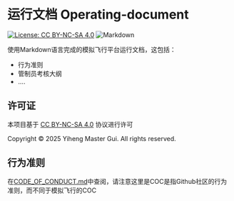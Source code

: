 # 运行文档 Operating-document

[![License: CC BY-NC-SA 4.0](https://img.shields.io/badge/License-CC%20BY--NC--SA%204.0-lightgrey.svg?style=for-the-badge)](https://creativecommons.org/licenses/by-nc-sa/4.0) ![Markdown](https://img.shields.io/badge/Markdown-000000?style=for-the-badge&logo=Markdown&logoColor=ffffff)

使用Markdown语言完成的模拟飞行平台运行文档，这包括：

- 行为准则
- 管制员考核大纲
- ....

## 许可证

本项目基于 [CC BY-NC-SA 4.0](https://creativecommons.org/licenses/by-nc-sa/4.0/deed.zh) 协议进行许可

Copyright © 2025 Yiheng Master Gui. All rights reserved.

## 行为准则

在[CODE_OF_CONDUCT.md](./CODE_OF_CONDUCT.md)中查阅，请注意这里是COC是指Github社区的行为准则，而不同于模拟飞行的COC

